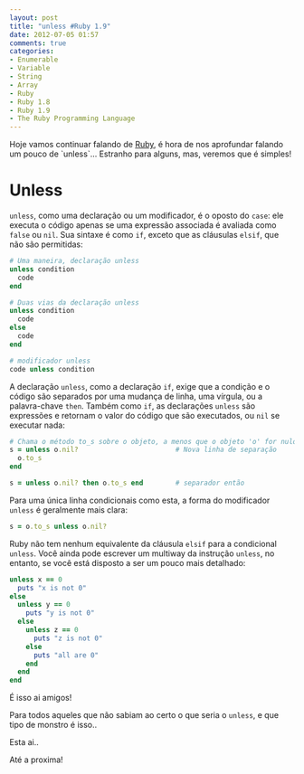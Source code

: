 ```yaml
---
layout: post
title: "unless #Ruby 1.9"
date: 2012-07-05 01:57
comments: true
categories: 
- Enumerable
- Variable
- String
- Array
- Ruby
- Ruby 1.8
- Ruby 1.9
- The Ruby Programming Language
---
```


<p>Hoje vamos continuar falando de <a href="http://www.ruby-doc.org/core-1.9.2/">Ruby</a>, é hora de nos aprofundar falando um pouco de `unless`... Estranho para alguns, mas, veremos que é simples!</p>

<h1>Unless</h1>

`unless`, como uma declaração ou um modificador, é o oposto do `case`: ele executa o código apenas se uma expressão 
associada é avaliada como `false` ou `nil`. Sua sintaxe é como `if`, exceto que as cláusulas `elsif`, que não são
permitidas:

``` ruby Declaração unless
# Uma maneira, declaração unless
unless condition
  code
end

# Duas vias da declaração unless
unless condition
  code
else
  code
end

# modificador unless
code unless condition
```

A declaração `unless`, como a declaração `if`, exige que a condição e o código são separados por uma mudança de linha,
uma vírgula, ou a palavra-chave `then`. Também como `if`, as declarações `unless` são expressões e retornam o valor do
código que são executados, ou `nil` se executar nada:

``` ruby Declaração unless
# Chama o método to_s sobre o objeto, a menos que o objeto 'o' for nulo
s = unless o.nil?                        # Nova linha de separação
  o.to_s
end

s = unless o.nil? then o.to_s end        # separador então
```

Para uma única linha condicionais como esta, a forma do modificador `unless` é geralmente mais clara:

``` ruby Unless
s = o.to_s unless o.nil?
```

Ruby não tem nenhum equivalente da cláusula `elsif` para a condicional `unless`. Você ainda pode escrever um multiway da instrução `unless`, no entanto, se você está disposto a ser um pouco mais detalhado:

``` ruby unless
unless x == 0
  puts "x is not 0"
else
  unless y == 0
    puts "y is not 0"
  else
    unless z == 0
      puts "z is not 0"
    else
      puts "all are 0"
    end
  end
end
```

É isso ai amigos! 

Para todos aqueles que não sabiam ao certo o que seria o `unless`, e que tipo de monstro é isso..

Esta ai..

Até a proxima!